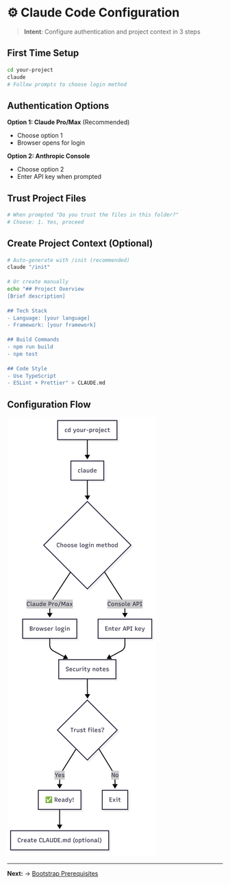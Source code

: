 # ⚙️ Claude Code Configuration

> **Intent**: Configure authentication and project context in 3 steps

## First Time Setup
```bash
cd your-project
claude
# Follow prompts to choose login method
```

## Authentication Options
**Option 1: Claude Pro/Max** (Recommended)
- Choose option 1
- Browser opens for login

**Option 2: Anthropic Console**
- Choose option 2  
- Enter API key when prompted

## Trust Project Files
```bash
# When prompted "Do you trust the files in this folder?"
# Choose: 1. Yes, proceed
```

## Create Project Context (Optional)
```bash
# Auto-generate with /init (recommended)
claude "/init"

# Or create manually
echo "## Project Overview
[Brief description]

## Tech Stack  
- Language: [your language]
- Framework: [your framework]

## Build Commands
- npm run build
- npm test

## Code Style
- Use TypeScript
- ESLint + Prettier" > CLAUDE.md
```

## Configuration Flow

![Claude Code Configuration Flow](2-claude_setup.png)

---

**Next:** → [Bootstrap Prerequisites](../03-bootstrap-project/0-prerequisites.md)